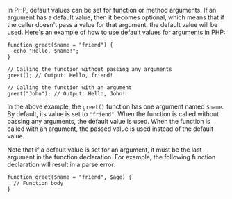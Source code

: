 In PHP, default values can be set for function or method arguments. If an argument has a default value, then it becomes optional, which means that if the caller doesn't pass a value for that argument, the default value will be used. Here's an example of how to use default values for arguments in PHP:

```
function greet($name = "friend") {
  echo "Hello, $name!";
}

// Calling the function without passing any arguments
greet(); // Output: Hello, friend!

// Calling the function with an argument
greet("John"); // Output: Hello, John!
```

In the above example, the `greet()` function has one argument named `$name`. By default, its value is set to `"friend"`. When the function is called without passing any arguments, the default value is used. When the function is called with an argument, the passed value is used instead of the default value.

Note that if a default value is set for an argument, it must be the last argument in the function declaration. For example, the following function declaration will result in a parse error:

```
function greet($name = "friend", $age) {
  // Function body
}
```